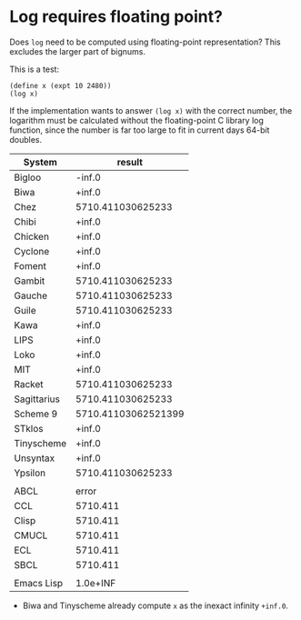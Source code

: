 # Log requires floating point?

Does `log` need to be computed using floating-point representation?
This excludes the larger part of bignums.

This is a test:

```
(define x (expt 10 2480))
(log x)
```

If the implementation wants to answer `(log x)` with the correct
number, the logarithm must be calculated without the floating-point 
C library log function, since the number is far too large to fit 
in current days 64-bit doubles.

|System      | result |
|------------|--------|
|Bigloo      | -inf.0 |
|Biwa        | +inf.0 |
|Chez        | 5710.411030625233 |
|Chibi       | +inf.0 |
|Chicken     | +inf.0 |
|Cyclone     | +inf.0 |
|Foment      | +inf.0 |
|Gambit      | 5710.411030625233 |
|Gauche      | 5710.411030625233 |
|Guile       | 5710.411030625233 |
|Kawa        | +inf.0 |
|LIPS        | +inf.0 |
|Loko        | +inf.0 |
|MIT         | +inf.0 |
|Racket      | 5710.411030625233 |
|Sagittarius | 5710.411030625233 |
|Scheme 9    | 5710.41103062521399 |
|STklos      | +inf.0 |
|Tinyscheme  | +inf.0 |
|Unsyntax    | +inf.0 |
|Ypsilon     | 5710.411030625233
|            |          |
| ABCL       | error    |
| CCL        | 5710.411 |
| Clisp      | 5710.411 |
| CMUCL      | 5710.411 |
| ECL        | 5710.411 |
| SBCL       | 5710.411 |
|            |          |
|Emacs Lisp  | 1.0e+INF |


* Biwa and Tinyscheme already compute `x` as the inexact infinity `+inf.0`.
